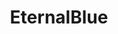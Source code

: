---
layout: tag-list
type: tag
title: EternalBlue
slug: EternalBlue
category: HTB
sidebar: false
description: >
    EternalBlue es tanto el nombre que reciben una serie de vulnerabilidades del software de Microsoft como el exploit creado por la NSA como herramienta de ciberataque.
---